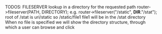 TODOS:
FILESERVER
lookup in a directory for the requested path
router->fileserver(PATH, DIRECTORY);
e.g. router->fileserver("/static", __DIR__."/stat");
root of /stat is uri/static
so /static/file1 file1 will be in the /stat directory
When no file is specified we will show the directory structure, through which a user can browse and click
